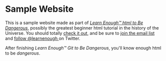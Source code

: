 # Sample Website

This is a sample website made as part of [*Learn Enough™ html to Be
Dangerous*](http://learnenough.com/html-tutorial), possibly the greatest
beginner html tutorial in the history of the Universe. You should totally [
check it out](http://learnenough.com/html-tutorial), and be sure to [join
the email list](http://learnenough.com/#email_list) and [follow @learnenough
](http://twitter.com/learnenough) on Twitter.

After finishing *Learn Enough™ Git to Be Dangerous*, you'll know enough html
to be *dangerous*. 
